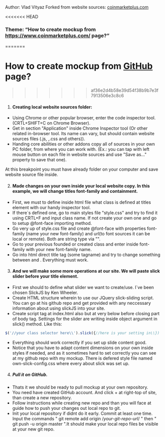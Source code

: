 Author: Vlad Vityaz 
Forked from website sources: [coinmarketplus.com](https://coinmarketplus.com)

<<<<<<< HEAD
### Theme: “How to create mockup from https://www.coinmarketplus.com/ page?”
=======
# How to create mockup from [GitHub](www.coinmarketplus.com) page?
>>>>>>> af36e2d4b58e39d54f38b9b7e3f7913506e3c8c6

1. #### Creating local website sources folder:
  * Using Chrome or other popular browser, enter the code inspector tool. (CRTL+SHIFT+C on Chrome Browser).
  * Get in section "Application" inside Chrome Inspector tool (Or other related in-browser tool. Its name can vary, but should contain website sources files (.js, ,.css and others)).
  * Handing core abilities or other addons copy all of sources in your own PC folder, from where you can work with. 
  (Ex.: you can tap with left mouse button on each file in website sources and use "Save as..." property to save that one). 

At this breakpoint you must have already folder on your computer and save website source file inside.

2. #### Made changes on your own inside your local website copy. In this example, we will change titles font-family and containment.
  * First, we must to define inside html file what class is defined at titles element with our handy inspector tool.
  * If there\`s defined one, go to main styles file "style.css" and try to find it using CRTL+F and input class name. 
  If not create your own one and go to setup @font-face importing method.
  * Go very up of style.css file and create @font-face with properties font-family (name your new font-family) and url(to font sources it can be local or remote). 
  Both are string type via "".
  * Go to your previous founded or created class and enter inside font-family with your new font-family name.
  * Go into html direct title tag (some tagname) and try to change something between <tag> and </tag>. Everything must work.

3. #### And we will make some more operations at our site. We will paste slick slider before your title element.
  * First we should to define what slider we want to create/use. I\`ve been chosen SlickJS by Ken Wheeler.
  * Create HTML structure wherein to use our JQuery slick-sliding script. You can go at his github repo and get provided with any neccessary information about using slickJS into your site.
  * Create script tag at index.html also but at very below before closing part of body tag. Settings for the slider are writing inside object argument in slick() method. Like this:
  ```javascript
  $('//your class selector here\\').slick({//here is your setting in\\})
  ```
  * Everything should work correctly if you set up slide content good.
  * Notice that you have to adapt content dimensions on your own inside styles if needed, and as it sometimes hard to set correctly you can see at my github repo with my mockup. 
  There is defered style file named own-slick-config.css where every about slick was set up.

4. ##### Pull it on GitHub.
  * Thats it we should be ready to pull mockup at your own repository.
  * You need have created GitHub account. And click + at right-top of site, than create a new repository.
  * Follow instructions while creating new repo and than you will face at guide how to push your changes out local repo to git.
  * Init your local repository if didnt do it early. Commit at least one time. Input the commands " git remote add origin /*your-git-repo-url*/ " then " git push -u origin master ".It should make your local repo files be visible at your new git repo.
